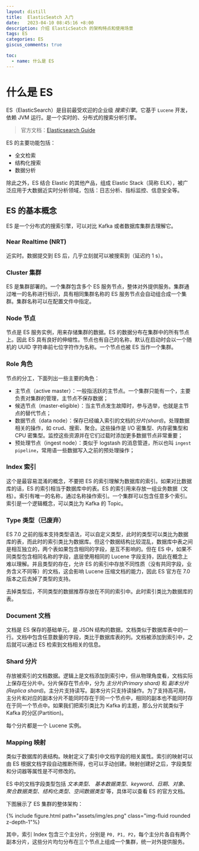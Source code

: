 ```yaml
---
layout: distill
title:  ElasticSeatch 入门
date:   2023-04-10 08:45:16 +8:00
description: 介绍 ElasticSeatch 的架构特点和使用场景
tags: ES
categories: ES
giscus_comments: true

toc:
  - name: 什么是 ES
---
```


# 什么是 ES

ES（ElasticSearch）是目前最受欢迎的企业级 *搜索引擎*。它基于 `Lucene` 开发，依赖 JVM 运行。是一个实时的、分布式的搜索分析引擎。

> 官方文档：[Elasticsearch Guide](https://www.elastic.co/guide/en/elasticsearch/reference/current/elasticsearch-intro.html)

ES 的主要功能包括：
- 全文检索
- 结构化搜索
- 数据分析

除此之外，ES 结合 Elastic 的其他产品，组成 Elastic Stack（简称 ELK），被广泛应用于大数据近实时分析领域，包括：日志分析、指标监控、信息安全等。

## ES 的基本概念

ES 是一个分布式的搜索引擎，可以对比 Kafka 或者数据库集群去理解它。

### Near Realtime (NRT)

近实时。数据提交到 ES 后，几乎立刻就可以被搜索到（延迟约 1 s）。

### Cluster 集群

ES 是集群部署的。一个集群包含多个 ES 服务节点，整体对外提供服务。集群通过唯一的名称进行标识，具有相同集群名称的 ES 服务节点会自动组合成一个集群。集群名称可以在配置文件中指定。

### Node 节点

节点是 ES 服务实例，用来存储集群的数据。ES 的数据分布在集群中的所有节点上。因此 ES 具有良好的伸缩性。节点也有自己的名称，默认在启动时会以一个随机的 UUID 字符串前七位字符作为名称。一个节点也被 ES 当作一个集群。

### Role 角色

节点的分工，下面列出一些主要的角色：
- 主节点（active master）：一般指活跃的主节点。一个集群只能有一个，主要负责对集群的管理，主节点不保存数据；
- 候选节点（master-eligible）：当主节点发生故障时，参与选举，也就是主节点的替代节点；
- 数据节点（data node）：保存已经编入索引的文档的*分片(shard)*。处理数据相关的操作，如 crud、搜索、聚合。这些操作是 I/O 密集型、内存密集型和 CPU 密集型。监控这些资源并在它们过载时添加更多数据节点非常重要；
- 预处理节点（ingest node）：类似于 logstash 的消息管道，所以也叫 `ingest pipeline`，常用语一些数据写入之前的预处理操作；

### Index 索引

这个是最容易混淆的概念，不要把 ES 的索引理解为数据库的索引。如果对比数据库的话，ES 的索引相当于数据库中的表。ES 的索引用来存放一组业务数据（文档）。索引有唯一的名称，通过名称操作索引。一个集群可以包含任意多个索引。索引是一个逻辑概念，可以类比为 Kafka 的 Topic。 

### Type 类型（已废弃）

ES 7.0 之前的版本支持类型语法，可以自定义类型，此时的类型可以类比为数据库的表，而此时的索引类比为数据库。但这个数据结构比较混乱，数据库中表之间是相互独立的，两个表如果包含相同的字段，是互不影响的。但在 ES 中，如果不同类型包含相同名称的字段，底层使用相同的 Lucene 字段支持，因此在概念上难以理解。并且类型的存在，允许 ES 的索引中存放不同性质（没有共同字段，业务含义不同等）的文档，这会影响 Lucene 压缩文档的能力，因此 ES 官方在 7.0 版本之后去掉了类型的支持。

去掉类型后，不同类型的数据推荐存放在不同的索引中。此时索引类比为数据库的表。

### Document 文档

文档是 ES 保存的基础单元，是 JSON 结构的数据。文档类似于数据库表中的一行。文档中包含任意数量的字段，类比于数据库表的列。文档被添加到索引中，之后就可以通过 ES 检索到文档相关的信息。

### Shard 分片

存放被索引的文档数据。逻辑上是文档添加到索引中，但从物理角度看，文档实际上保存在分片中。分片保存在节点中，分为 *主分片(Primary shard)* 和 *副本分片(Replica shard)*。主分片支持读写。副本分片只支持读操作。为了支持高可用，主分片和对应的副本分片不能同时存在于同一个节点中，相同的副本也不能同时存在于同一个节点中。如果我们把索引类比为 Kafka 的主题，那么分片就类似于 Kafka 的分区(Partition)。

每个分片都是一个 Lucene 实例。

### Mapping 映射

类似于数据库的表结构。映射定义了索引中文档字段的相关属性。索引的映射可以由 ES 根据文档字段自动推断所得，也可以手动创建。映射创建好之后，字段类型和分词器等属性是不可修改的。

ES 中的文档字段类型包括 *文本类型*、 *基本数据类型*、*keyword*、*日期*、*对象*、*聚合数据类型*、*结构化类型*、*空间数据类型* 等，具体可以查看 ES 的官方文档。


下图展示了 ES 集群的整体架构：
<div class="row mt-3">
    <div class="col-sm mt-3 mt-md-0">
        {% include figure.html path="assets/img/es.png" class="img-fluid rounded z-depth-1"%}
    </div>
</div>

其中，索引 Index 包含三个主分片，分别是 `P0, P1, P2`，每个主分片各自有两个副本分片，这些分片均匀分布在三个节点上组成一个集群，统一对外提供服务。